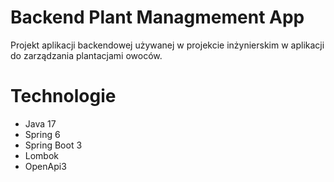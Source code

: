 # Backend Plant Managmement App

Projekt aplikacji backendowej używanej w projekcie inżynierskim w aplikacji do zarządzania plantacjami owoców.

# Technologie
* Java 17
* Spring 6
* Spring Boot 3
* Lombok
* OpenApi3

